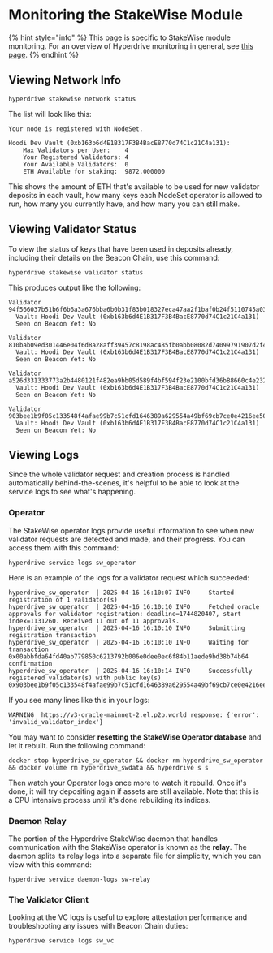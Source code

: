 # Monitoring the StakeWise Module

{% hint style="info" %}
This page is specific to StakeWise module monitoring. For an overview of Hyperdrive monitoring in general, see [this page](../../node-operators/hyperdrive/monitoring-your-node.md).
{% endhint %}

## Viewing Network Info

```
hyperdrive stakewise network status
```

The list will look like this:

```
Your node is registered with NodeSet.

Hoodi Dev Vault (0xb163b6d4E1B317F3B4BacE8770d74C1c21C4a131):
	Max Validators per User:    4
	Your Registered Validators: 4
	Your Available Validators:  0
	ETH Available for staking:  9872.000000
```

This shows the amount of ETH that's available to be used for new validator deposits in each vault, how many keys each NodeSet operator is allowed to run, how many you currently have, and how many you can still make.

## Viewing Validator Status

To view the status of keys that have been used in deposits already, including their details on the Beacon Chain, use this command:

```
hyperdrive stakewise validator status
```

This produces output like the following:

```
Validator 94f566037b51b6f6b6a3a676bba6b0b31f83b018327eca47aa2f1baf0b24f5110745a03b11073fddad2277b03ed751ac
  Vault: Hoodi Dev Vault (0xb163b6d4E1B317F3B4BacE8770d74C1c21C4a131)
  Seen on Beacon Yet: No

Validator 810bab09ed301446e04f6d8a28aff39457c8198ac485fb0abb08082d74099791907d2f4b27643276115a5d3fa1102f42
  Vault: Hoodi Dev Vault (0xb163b6d4E1B317F3B4BacE8770d74C1c21C4a131)
  Seen on Beacon Yet: No

Validator a526d331333773a2b4480121f482ea9bb05d589f4bf594f23e2100bfd36b88660c4e2329a3af36e215bf625cf1f13869
  Vault: Hoodi Dev Vault (0xb163b6d4E1B317F3B4BacE8770d74C1c21C4a131)
  Seen on Beacon Yet: No

Validator 903bee1b9f05c133548f4afae99b7c51cfd1646389a629554a49bf69cb7ce0e4216ee50e3b882a665ca595949fff65aa
  Vault: Hoodi Dev Vault (0xb163b6d4E1B317F3B4BacE8770d74C1c21C4a131)
  Seen on Beacon Yet: No
```

## Viewing Logs

Since the whole validator request and creation process is handled automatically behind-the-scenes, it's helpful to be able to look at the service logs to see what's happening.

### Operator

The StakeWise operator logs provide useful information to see when new validator requests are detected and made, and their progress. You can access them with this command:

```
hyperdrive service logs sw_operator
```

Here is an example of the logs for a validator request which succeeded:

```
hyperdrive_sw_operator  | 2025-04-16 16:10:07 INFO     Started registration of 1 validator(s)
hyperdrive_sw_operator  | 2025-04-16 16:10:10 INFO     Fetched oracle approvals for validator registration: deadline=1744820407, start index=1131260. Received 11 out of 11 approvals.
hyperdrive_sw_operator  | 2025-04-16 16:10:10 INFO     Submitting registration transaction
hyperdrive_sw_operator  | 2025-04-16 16:10:10 INFO     Waiting for transaction 0x00abbfda64fd40ab779850c6213792b006e0dee0ec6f84b11aede9bd38b74b64 confirmation
hyperdrive_sw_operator  | 2025-04-16 16:10:14 INFO     Successfully registered validator(s) with public key(s) 0x903bee1b9f05c133548f4afae99b7c51cfd1646389a629554a49bf69cb7ce0e4216ee50e3b882a665ca595949fff65aa
```

If you see many lines like this in your logs:

```
WARNING  https://v3-oracle-mainnet-2.el.p2p.world response: {'error': 'invalid_validator_index'}
```

You may want to consider **resetting the StakeWise Operator database** and let it rebuilt. Run the following command:

```
docker stop hyperdrive_sw_operator && docker rm hyperdrive_sw_operator && docker volume rm hyperdrive_swdata && hyperdrive s s
```

Then watch your Operator logs once more to watch it rebuild. Once it's done, it will try depositing again if assets are still available. Note that this is a CPU intensive process until it's done rebuilding its indices.&#x20;

### Daemon Relay

The portion of the Hyperdrive StakeWise daemon that handles communication with the StakeWise operator is known as the **relay**. The daemon splits its relay logs into a separate file for simplicity, which you can view with this command:

```
hyperdrive service daemon-logs sw-relay
```

### The Validator Client

Looking at the VC logs is useful to explore attestation performance and troubleshooting any issues with Beacon Chain duties:

```
hyperdrive service logs sw_vc
```

